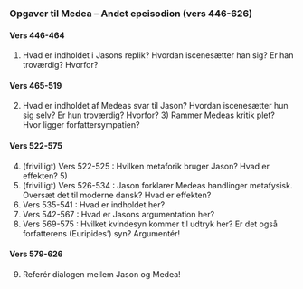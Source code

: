 ### Opgaver til Medea – Andet epeisodion (vers 446-626)

#### Vers 446-464
 1) Hvad er indholdet i Jasons replik? Hvordan iscenesætter han sig? Er han troværdig? Hvorfor? 

####  Vers 465-519
 2) Hvad er indholdet af Medeas svar til Jason? Hvordan iscenesætter hun sig selv? Er hun troværdig? Hvorfor? 3) Rammer Medeas kritik plet? Hvor ligger forfattersympatien? 

#### Vers 522-575
 4) (frivilligt) Vers 522-525 : Hvilken metaforik bruger Jason? Hvad er effekten? 5) 
 5) (frivilligt) Vers 526-534 : Jason forklarer Medeas handlinger metafysisk. Oversæt det til moderne dansk? Hvad er effekten? 
 6) Vers 535-541 : Hvad er indholdet her? 
 7) Vers 542-567 : Hvad er Jasons argumentation her? 
 8) Vers 569-575 : Hvilket kvindesyn kommer til udtryk her? Er det også forfatterens (Euripides’) syn? Argumentér! 

#### Vers 579-626
 9) Referér dialogen mellem Jason og Medea! 

